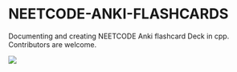 # NEETCODE-ANKI-FLASHCARDS
Documenting and creating NEETCODE Anki flashcard Deck in cpp. Contributors are welcome. 


<img src="https://img.shields.io/badge/Completed-4-brightgreen"/>
